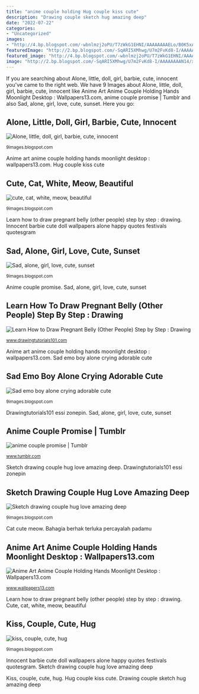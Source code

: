 ```yaml
---
title: "anime couple holding Hug couple kiss cute"
description: "Drawing couple sketch hug amazing deep"
date: "2022-07-22"
categories:
- "Uncategorized"
images:
- "http://4.bp.blogspot.com/-wbnlmzj2oPU/T7zWkG1EHNI/AAAAAAAAELo/B0K5xA0PcEk/w1200-h630-p-k-no-nu/cute-cat-white.jpg"
featuredImage: "http://2.bp.blogspot.com/-SqARI5XMhwg/U7m2FvKd8-I/AAAAAAAAN14/x3R4ni558nk/w1200-h630-p-k-no-nu/sad-emo-boy-alone-crying-adorable-cute.jpg"
featured_image: "http://4.bp.blogspot.com/-wbnlmzj2oPU/T7zWkG1EHNI/AAAAAAAAELo/B0K5xA0PcEk/w1200-h630-p-k-no-nu/cute-cat-white.jpg"
image: "http://2.bp.blogspot.com/-SqARI5XMhwg/U7m2FvKd8-I/AAAAAAAAN14/x3R4ni558nk/w1200-h630-p-k-no-nu/sad-emo-boy-alone-crying-adorable-cute.jpg"
---
```


If you are searching about Alone, little, doll, girl, barbie, cute, innocent you've came to the right web. We have 9 Images about Alone, little, doll, girl, barbie, cute, innocent like Anime Art Anime Couple Holding Hands Moonlight Desktop : Wallpapers13.com, anime couple promise | Tumblr and also Sad, alone, girl, love, cute, sunset. Here you go:

## Alone, Little, Doll, Girl, Barbie, Cute, Innocent

![Alone, little, doll, girl, barbie, cute, innocent](https://1.bp.blogspot.com/-18n3HlDpNvg/UVTA5CgWjsI/AAAAAAAANFU/ojOopABE86s/s1600/alone-little-doll-girl-barbie-cute-innocent.jpg "Ghibli sumaseba whispers ichise theboronheist")

<small>9images.blogspot.com</small>

Anime art anime couple holding hands moonlight desktop : wallpapers13.com. Hug couple kiss cute

## Cute, Cat, White, Meow, Beautiful

![cute, cat, white, meow, beautiful](http://4.bp.blogspot.com/-wbnlmzj2oPU/T7zWkG1EHNI/AAAAAAAAELo/B0K5xA0PcEk/w1200-h630-p-k-no-nu/cute-cat-white.jpg "Sad emo boy alone crying adorable cute")

<small>9images.blogspot.com</small>

Learn how to draw pregnant belly (other people) step by step : drawing. Innocent barbie cute doll wallpapers alone happy quotes festivals quotesgram

## Sad, Alone, Girl, Love, Cute, Sunset

![Sad, alone, girl, love, cute, sunset](http://3.bp.blogspot.com/-25iAK_Y_F6c/UIvYqzMCuxI/AAAAAAAAH8I/qSz3lV0zPbM/w1200-h630-p-k-no-nu/sad-alone-girl-love-cute-sunset.jpg "Hug couple kiss cute")

<small>9images.blogspot.com</small>

Anime couple promise. Sad, alone, girl, love, cute, sunset

## Learn How To Draw Pregnant Belly (Other People) Step By Step : Drawing

![Learn How to Draw Pregnant Belly (Other People) Step by Step : Drawing](https://www.drawingtutorials101.com/drawing-tutorials/People/Other-People/pregnant-belly/how-to-draw-Pregnant-Belly-step-3.png "Anime couple desktop holding hands moonlight background couples wallpapers romantic wallpapers13 night")

<small>www.drawingtutorials101.com</small>

Anime art anime couple holding hands moonlight desktop : wallpapers13.com. Sad emo boy alone crying adorable cute

## Sad Emo Boy Alone Crying Adorable Cute

![Sad emo boy alone crying adorable cute](http://2.bp.blogspot.com/-SqARI5XMhwg/U7m2FvKd8-I/AAAAAAAAN14/x3R4ni558nk/w1200-h630-p-k-no-nu/sad-emo-boy-alone-crying-adorable-cute.jpg "Ghibli sumaseba whispers ichise theboronheist")

<small>9images.blogspot.com</small>

Drawingtutorials101 essi zonepin. Sad, alone, girl, love, cute, sunset

## Anime Couple Promise | Tumblr

![anime couple promise | Tumblr](https://64.media.tumblr.com/5332a398f6dbb3b16dfaeb5c476daba4/tumblr_ptn4auH5Ut1roqdm2_400.gifv "Anime couple desktop holding hands moonlight background couples wallpapers romantic wallpapers13 night")

<small>www.tumblr.com</small>

Sketch drawing couple hug love amazing deep. Drawingtutorials101 essi zonepin

## Sketch Drawing Couple Hug Love Amazing Deep

![Sketch drawing couple hug love amazing deep](http://4.bp.blogspot.com/-Ndesi5-MQ7s/U0wds6jg7UI/AAAAAAAAL_o/ZZEUjozrhE0/w1200-h630-p-k-no-nu/Sketch-drawing-couple-hug-love-amazing-deep.gif "Kiss, couple, cute, hug")

<small>9images.blogspot.com</small>

Cat cute meow. Bahagia berhak terluka percayalah padamu

## Anime Art Anime Couple Holding Hands Moonlight Desktop : Wallpapers13.com

![Anime Art Anime Couple Holding Hands Moonlight Desktop : Wallpapers13.com](http://www.wallpapers13.com/wp-content/uploads/2015/11/Anime-art-anime-couple-holding-hands-moonlight-desktop.jpg "Sad emo boy alone crying adorable cute")

<small>www.wallpapers13.com</small>

Learn how to draw pregnant belly (other people) step by step : drawing. Cute, cat, white, meow, beautiful

## Kiss, Couple, Cute, Hug

![kiss, couple, cute, hug](http://1.bp.blogspot.com/-MyIm8QkW_EA/T4K9rn_AgXI/AAAAAAAADuA/km98uA61II4/w1200-h630-p-k-no-nu/kiss-couple-hug.jpg "Sad emo boy alone crying adorable cute")

<small>9images.blogspot.com</small>

Innocent barbie cute doll wallpapers alone happy quotes festivals quotesgram. Sketch drawing couple hug love amazing deep

Kiss, couple, cute, hug. Hug couple kiss cute. Drawing couple sketch hug amazing deep
